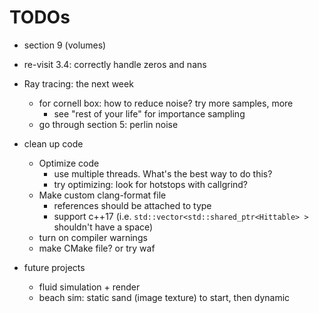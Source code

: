 # TODOs

* section 9 (volumes)
* re-visit 3.4: correctly handle zeros and nans

* Ray tracing: the next week
  * for cornell box: how to reduce noise? try more samples, more
    * see "rest of your life" for importance sampling
  * go through section 5: perlin noise

* clean up code
  * Optimize code
    * use multiple threads. What's the best way to do this?
    * try optimizing: look for hotstops with callgrind?
  * Make custom clang-format file
    * references should be attached to type
    * support c++17 (i.e. `std::vector<std::shared_ptr<Hittable> >` shouldn't have a space)
  * turn on compiler warnings
  * make CMake file? or try waf

* future projects
  * fluid simulation + render
  * beach sim: static sand (image texture) to start, then dynamic